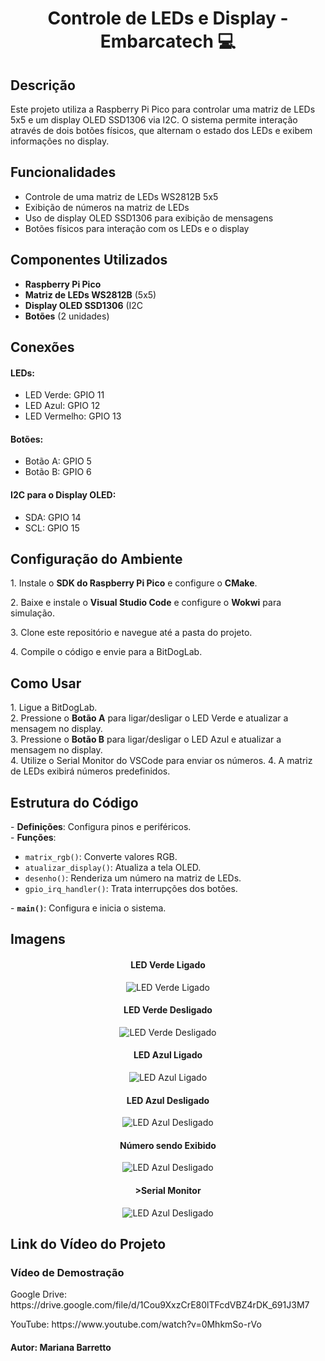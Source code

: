 <h1 align="center">Controle de LEDs e Display - Embarcatech 💻</h1>

<h2>Descrição</h2>

<p>
    Este projeto utiliza a Raspberry Pi Pico para controlar uma matriz de LEDs 5x5 e um display OLED SSD1306 via I2C. O sistema permite interação através de dois botões físicos, que alternam o estado dos LEDs e exibem informações no display.
</p>

<h2>Funcionalidades</h2>

<ul>
    <li>Controle de uma matriz de LEDs WS2812B 5x5</li>
    <li>Exibição de números na matriz de LEDs</li>
    <li>Uso de display OLED SSD1306 para exibição de mensagens</li>
    <li>Botões físicos para interação com os LEDs e o display</li>
 </ul>

<h2>Componentes Utilizados</h2>

<ul>
    <li><strong>Raspberry Pi Pico</strong></strong></li> 
    <li><strong>Matriz de LEDs WS2812B</strong> (5x5)</strong></li> 
    <li><strong>Display OLED SSD1306</strong> (I2C</strong></li> 
    <li><strong>Botões</strong> (2 unidades)</strong></li>    
 </ul>

 <h2>Conexões</h2>
 
<h4>LEDs:</h4>
 <ul>    
    <li>LED Verde: GPIO 11</li>
    <li>LED Azul: GPIO 12</li>
    <li>LED Vermelho: GPIO 13</li>
 </ul>
    
<h4>Botões:</h4>

 <ul>      
    <li>Botão A: GPIO 5</li>
    <li>Botão B: GPIO 6</li>
 </ul>    
    
<h4>I2C para o Display OLED:</h4>

 <ul>
    <li>SDA: GPIO 14</li>
    <li>SCL: GPIO 15</li>
 </ul>
 
 <h2>Configuração do Ambiente</h2> 
    <p>1. Instale o <strong>SDK do Raspberry Pi Pico</strong> e configure o <strong>CMake</strong>.</p>
    <p>2. Baixe e instale o <strong>Visual Studio Code</strong> e configure o <strong>Wokwi</strong> para simulação.</p>
    <p>3. Clone este repositório e navegue até a pasta do projeto.</p>
    <p>4. Compile o código e envie para a BitDogLab.</p>


<p>
    <h2>Como Usar</h2>
    1. Ligue a BitDogLab.<br>
    2. Pressione o <strong>Botão A</strong> para ligar/desligar o LED Verde e atualizar a mensagem no display.<br>
    3. Pressione o <strong>Botão B</strong> para ligar/desligar o LED Azul e atualizar a mensagem no display.<br>
    4. Utilize o Serial Monitor do VSCode para enviar os números.	
    4. A matriz de LEDs exibirá números predefinidos.
</p>

<p>
    <h2>Estrutura do Código</h2>
    - <strong>Definições</strong>: Configura pinos e periféricos.<br>
    - <strong>Funções</strong>:
        <ul>
            <li><code>matrix_rgb()</code>: Converte valores RGB.</li>
            <li><code>atualizar_display()</code>: Atualiza a tela OLED.</li>
            <li><code>desenho()</code>: Renderiza um número na matriz de LEDs.</li>
            <li><code>gpio_irq_handler()</code>: Trata interrupções dos botões.</li>
        </ul>
    - <strong><code>main()</code></strong>: Configura e inicia o sistema.
</p>

 <h2>Imagens</h2>
  
  <h4 align="center">LED Verde Ligado</h4>

  <p align="center">
  <img src="https://github.com/MarianaBarretto/Comunicacao-Serial/blob/feature/projeto/Imagens/LED%20Verde%20Ligado.jpeg" alt="LED Verde Ligado" />
  </p>

 <h4 align="center">LED Verde Desligado</h4>
 
  <p align="center">
  <img src="https://github.com/MarianaBarretto/Comunicacao-Serial/blob/feature/projeto/Imagens/LED%20Verde%20Desligado.jpeg" alt="LED Verde Desligado" />
  </p>

  <h4 align="center">LED Azul Ligado</h4>

  <p align="center">
  <img src="https://github.com/MarianaBarretto/Comunicacao-Serial/blob/feature/projeto/Imagens/LED%20Azul%20Ligado.jpeg" alt="LED Azul Ligado" />
  </p>

 <h4 align="center">LED Azul Desligado</h4>

  <p align="center">
  <img src="https://github.com/MarianaBarretto/Comunicacao-Serial/blob/feature/projeto/Imagens/LED%20Azul%20Desligado.jpeg" alt="LED Azul Desligado" />
  </p>

  <h4 align="center">Número sendo Exibido</h4>

  <p align="center">
  <img src="https://github.com/MarianaBarretto/Comunicacao-Serial/blob/feature/projeto/Imagens/N%C3%BAmero%20sendo%20exibido.jpeg" alt="LED Azul Desligado" />
  </p>
  
  <h4 align="center">>Serial Monitor</h4>

  <p align="center">
  <img src="https://github.com/MarianaBarretto/Comunicacao-Serial/blob/feature/projeto/Imagens/Serial%20Monitor.jpeg" alt="LED Azul Desligado" />
  </p>
  
 
<h2>Link do Vídeo do Projeto</h2>

<h3>Vídeo de Demostração</h3>

<p>Google Drive: https://drive.google.com/file/d/1Cou9XxzCrE80lTFcdVBZ4rDK_691J3M7</p>
<p>YouTube: https://www.youtube.com/watch?v=0MhkmSo-rVo</p>

<h4>Autor: <strong>Mariana Barretto</strong></h4>
